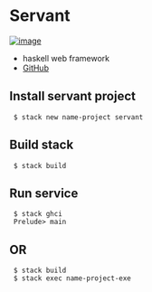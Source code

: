# Servant
[![image](https://www.servant.dev/images/servant.png)](https://www.servant.dev/)
- haskell web framework
- [GitHub](https://github.com/haskell-servant/servant)

## Install servant project
```shell
 $ stack new name-project servant
```
## Build stack
```shell
 $ stack build
```
## Run service
```shell
 $ stack ghci
 Prelude> main
```
## OR

```shell
 $ stack build
 $ stack exec name-project-exe
```


